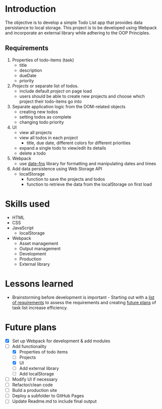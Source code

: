 # Introduction
The objective is to develop a simple Todo List app that provides data persistance to local storage. This project is to be developed using Webpack and incorporate an external library while adhering to the OOP Principles.
<!-- [👉Live Demo]() -->
## Requirements
1. Properties of todo-items (task)
   - title
   - description
   - dueDate
   - priority
2. *Projects* or separate list of todos.
   - include default *project* on page load
   - users should be able to create new projects and choose which project their todo-items go into
3. Separate application logic from the DOM-related objects
   - creating new todos
   - setting todos as complete
   - changing todo priority
4. UI
   - view all projects
   - view all todos in each project 
     - title, due date, different colors for different priorities
   - expand a single todo to view/edit its details
   - delete a todo
5. Webpack
   - use [date-fns](https://github.com/date-fns/date-fns) library for formatting and manipulating dates and times
6. Add data persistence using Web Storage API
   - localStorage
     - function to save the projects and todos
     - function to retrieve the data from the localStorage on first load 
# Skills used
* HTML
* CSS
* JavaScript
  - localStorage
* Webpack
  - Asset management
  - Output management
  - Development
  - Production
  - External library
# Lessons learned
* Brainstorming before development is important - Starting out with a [list of requirements](#requirements) to assess the requirements and creating [future plans](#future-plans) of task list increase efficiency.  
# Future plans
- [x] Set up Webpack for development & add modules
- [ ] Add functionality
     - [x] Properties of todo items
     - [ ] Projects
     - [x] UI
     - [ ] Add external library
     - [ ] Add localStorage
- [ ] Modify UI if necessary
- [ ] Refactor/clean code
- [ ] Build a production site 
- [ ] Deploy a subfolder to GitHub Pages
- [ ] Update Readme.md to include final output